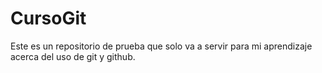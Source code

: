 # CursoGit
Este es un repositorio de prueba que solo va a servir para mi aprendizaje acerca del uso de git y github.
